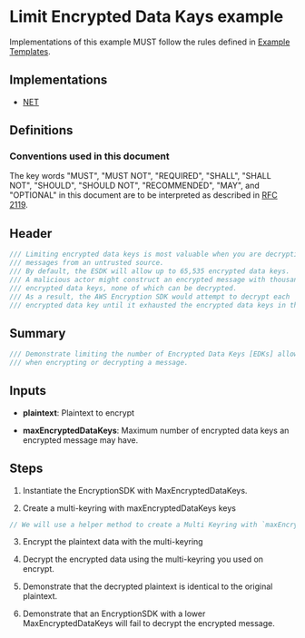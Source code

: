 [//]: # "Copyright Amazon.com Inc. or its affiliates. All Rights Reserved."
[//]: # "SPDX-License-Identifier: CC-BY-SA-4.0"

# Limit Encrypted Data Kays example

Implementations of this example MUST follow the rules defined in
[Example Templates](../../../examples.md#example-templates).

## Implementations

- [NET](https://github.com/aws/aws-encryption-sdk-dafny/blob/mainline/aws-encryption-sdk-net/Examples/LimitEncryptedDataKeysExample.cs)

## Definitions

### Conventions used in this document

The key words
"MUST", "MUST NOT", "REQUIRED", "SHALL", "SHALL NOT",
"SHOULD", "SHOULD NOT", "RECOMMENDED", "MAY", and "OPTIONAL"
in this document are to be interpreted as described in
[RFC 2119](https://tools.ietf.org/html/rfc2119).

## Header

```c#
/// Limiting encrypted data keys is most valuable when you are decrypting
/// messages from an untrusted source.
/// By default, the ESDK will allow up to 65,535 encrypted data keys.
/// A malicious actor might construct an encrypted message with thousands of
/// encrypted data keys, none of which can be decrypted.
/// As a result, the AWS Encryption SDK would attempt to decrypt each
/// encrypted data key until it exhausted the encrypted data keys in the message.
```

## Summary

```c#
/// Demonstrate limiting the number of Encrypted Data Keys [EDKs] allowed
/// when encrypting or decrypting a message.
```

## Inputs

- **plaintext**:
  Plaintext to encrypt

- **maxEncryptedDataKeys**:
  Maximum number of encrypted data keys an encrypted message may have.

## Steps

1. Instantiate the EncryptionSDK with MaxEncryptedDataKeys.

2. Create a multi-keyring with maxEncryptedDataKeys keys

```c#
// We will use a helper method to create a Multi Keyring with `maxEncryptedDataKeys` AES Keyrings
```

3. Encrypt the plaintext data with the multi-keyring

4. Decrypt the encrypted data using the multi-keyring you used on encrypt.

5. Demonstrate that the decrypted plaintext is identical to the original plaintext.

6. Demonstrate that an EncryptionSDK with a lower MaxEncryptedDataKeys will fail to decrypt the encrypted message.
